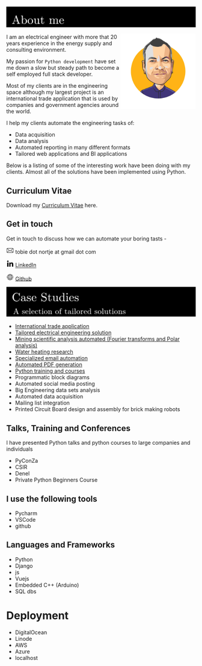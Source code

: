 ![porfolio](assets/about-me.png "about me")



<img src="assets/tooblippe.jpg" alt="drawing" width="200" style="float: right;" title="tobie nortje"/>



I am an electrical engineer with more that 20 years experience in
the energy supply and consulting environment.

My passion for `Python development` have set me down a slow but 
steady path to become a self employed full stack developer.

Most of my clients are in the engineering space although 
my largest project is an international trade application 
that is used by companies and government agencies 
around the world.

I help my clients automate the engineering tasks of:
* Data acquisition
* Data analysis
* Automated reporting in many different formats
* Tailored web applications and BI applications

Below is a listing of some of the interesting work have been doing with my clients.
Almost all of the solutions have been implemented using Python.

## Curriculum Vitae
 Download my [Curriculum Vitae](assets/tobie_nortje_cv.pdf) here.

## Get in touch
Get in touch to discuss how we can automate your boring tasts - 

<img alt="email" src="assets/social/email.png" width="20"/> tobie dot nortje at gmail dot com

<img alt="linked-in" src="assets/social/linked-in.png" width="20"/> [LinkedIn](https://www.linkedin.com/in/tobienortje/)

<img alt="www" src="assets/social/www.png" width="20"/> [Github](https://github.com/Tooblippe)


![porfolio](assets/portfolio.png)

* [International trade application](projects/international-trade-application/readme.md)
* [Tailored electrical engineering solution](projects/electrical-engineering/readme.md)
* [Mining scientific analysis automated (Fourier transforms and Polar analysis)](projects/industrial-analysis/readme.md)
* [Water heating research](projects/hot-water/readme.md)
* [Specialized email automation](projects/specialised-email/readme.md)
* [Automated PDF generation](projects/automated-pdf/readme.md)
* [Python training and courses](projects/python-course/readme.md)
* Programmatic block diagrams
* Automated social media posting
* Big Engineering data sets analysis
* Automated data acquisition
* Mailing list integration
* Printed Circuit Board design and assembly for brick making robots

## Talks, Training and Conferences
I have presented Python talks and python courses to large companies and individuals
* PyConZa
* CSIR
* Denel
* Private Python Beginners Course

## I use the following tools 
* Pycharm
* VSCode
* github

## Languages and Frameworks
* Python
* Django
* js
* Vuejs
* Embedded C++ (Arduino)
* SQL dbs

# Deployment
* DigitalOcean
* Linode
* AWS
* Azure
* localhost
